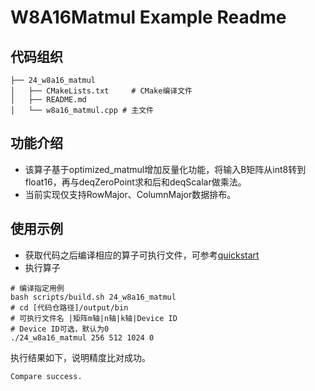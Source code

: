 # W8A16Matmul Example Readme
## 代码组织
```
├── 24_w8a16_matmul
│   ├── CMakeLists.txt     # CMake编译文件
│   ├── README.md
│   └── w8a16_matmul.cpp # 主文件
```
## 功能介绍
- 该算子基于optimized_matmul增加反量化功能，将输入B矩阵从int8转到float16，再与deqZeroPoint求和后和deqScalar做乘法。
- 当前实现仅支持RowMajor、ColumnMajor数据排布。
## 使用示例
- 获取代码之后编译相应的算子可执行文件，可参考[quickstart](../../docs/quickstart.md#算子编译)
- 执行算子
```
# 编译指定用例
bash scripts/build.sh 24_w8a16_matmul
# cd [代码仓路径]/output/bin
# 可执行文件名 |矩阵m轴|n轴|k轴|Device ID
# Device ID可选，默认为0
./24_w8a16_matmul 256 512 1024 0
```
执行结果如下，说明精度比对成功。
```
Compare success.
```